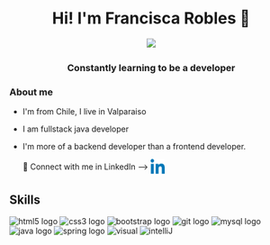 <div align="center">
<h1> Hi!  I'm Francisca Robles 👋 </h1>
</div>

<div align="center">
  <img height="500" src="https://github.com/user-attachments/assets/a3608a53-23e1-486d-b2e7-f26e9203b1ea"  />
</div>
 
<div align="center">
<h3>Constantly learning to be a developer </h3>
</div>


 
### About me

- I'm from Chile, I live in Valparaiso
- I am fullstack java developer
- I'm more of a backend developer than a frontend developer.

   :link: Connect with me in LinkedIn --> <a href="https://www.linkedin.com/in/francisca-robles-campano-4a117b261/" target="_blank"><img align="center" src="https://raw.githubusercontent.com/Dhamary08/Email-Sign/master/linkedin-in.png" alt="linkedin" height="30" width="25"/></a>


<div style="display:inline; width:100%" align="left">
 <h2>Skills</h2>
    <img src="https://cdn.jsdelivr.net/gh/devicons/devicon/icons/html5/html5-original.svg" height="40" width="52" alt="html5 logo"  />
    <img src="https://cdn.jsdelivr.net/gh/devicons/devicon/icons/css3/css3-original.svg" height="40" width="52" alt="css3 logo"  />
    <img src="https://www.vectorlogo.zone/logos/getbootstrap/getbootstrap-icon.svg" height="40" width="52" alt="bootstrap logo"  />
    <img src="https://cdn.jsdelivr.net/gh/devicons/devicon/icons/git/git-original.svg" height="40" width="52" alt="git logo"  />
    <img src="https://cdn.jsdelivr.net/gh/devicons/devicon/icons/mysql/mysql-original.svg" height="40" width="52" alt="mysql logo"  />
     <img src="https://cdn.jsdelivr.net/gh/devicons/devicon/icons/java/java-original.svg" height="40" width="52" alt="java logo"  />
    <img src="https://cdn.jsdelivr.net/gh/devicons/devicon/icons/spring/spring-original.svg" height="40" width="52" alt="spring logo"  />
    <img src="https://www.vectorlogo.zone/logos/visualstudio_code/visualstudio_code-icon.svg" alt="visual" width="40">
    <img src="https://cdn.worldvectorlogo.com/logos/intellij-idea-1.svg" alt="intelliJ"height="40" width="52">


<!--
**Fran029/Fran029** is a ✨ _special_ ✨ repository because its `README.md` (this file) appears on your GitHub profile.

 


-->
